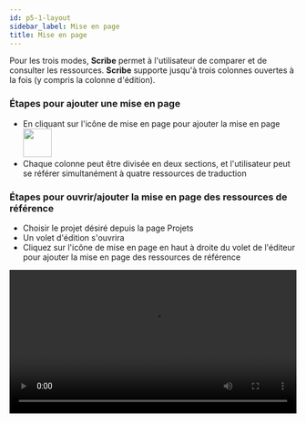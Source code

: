 ```yaml
---
id: p5-1-layout
sidebar_label: Mise en page
title: Mise en page
---
```


Pour les trois modes, **Scribe** permet à l'utilisateur de comparer et de consulter les ressources. **Scribe** supporte jusqu'à trois colonnes ouvertes à la fois (y compris la colonne d'édition).

### Étapes pour ajouter une mise en page ###

- En cliquant sur l'icône de mise en page pour ajouter la mise en page <img src="/assets/newcolumn.png" width="50px" alt="" />
- Chaque colonne peut être divisée en deux sections, et l'utilisateur peut se référer simultanément à quatre ressources de traduction

### Étapes pour ouvrir/ajouter la mise en page des ressources de référence ###

- Choisir le projet désiré depuis la page Projets
- Un volet d'édition s'ouvrira
- Cliquez sur l'icône de mise en page en haut à droite du volet de l'éditeur pour ajouter la mise en page des ressources de référence

<video controls src="/0.8.1/en-add-columns.mp4" width="100%" type="video/mov"></video>


